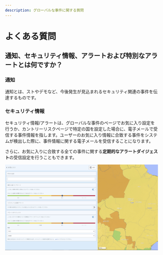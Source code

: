 ```yaml
---
description: グローバルな事件に関する質問
---
```


# よくある質問

## 通知、セキュリティ情報、アラートおよび特別なアラートとは何ですか？

### **通知**

通知とは、ストやデモなど、今後発生が見込まれるセキュリティ関連の事件を伝達するものです。

### セキュリティ情報

セキュリティ情報/アラートは、グローバルな事件のページでお気に入り設定を行うか、カントリーリスクページで特定の国を設定した場合に、電子メールで受信する事件情報を指します。ユーザーのお気に入り情報に合致する事件をシステムが検出した際に、事件情報に関する電子メールを受信することになります。

さらに、お気に入りに合致する全ての事件に関する**定期的なアラートダイジェスト**の受信設定を行うこともできます。

![](../.gitbook/assets/country-information-favorite-countrys%20%281%29.JPG)



